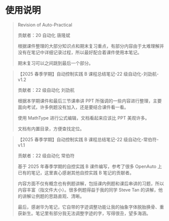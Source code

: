 # 使用说明

> Revision of Auto-Practical
>
> 贡献者：20 自动化 唐隆斌
>
> 根据课件整理的大部分知识点和期末复习重点，有部分内容由于太难理解并没有在笔记中详细记录过程，所以最好配合着课件使用本笔记。
>
> 期末复习可以之间跳到最后一个部分。

> 【2025 春季学期】自动控制实践 B 课程总结笔记-22 级自动化-刘劭航-v1.2
>
> 贡献者：22 级自动化 刘劭航
>
> 根据本学期课件和最后三节课串讲 PPT 所强调的一些内容进行整理，主要面向考试，许多例题没有加入，还是要结合课件看一看。
>
> 使用 MathType 进行公式编辑，文档看起来应该比 PPT 美观许多。
>
> 文档有内置目录，方便查找定位。

> 【2025 春季学期】自动控制实践 B 课程总结笔记-22 级自动化-常伯符-v1.1
>
> 贡献者：22 级自动化 常伯符
>
> 基于 2025 年春季学期的自控实践 B 课件编写，参考了很多 OpenAuto 上已有的笔记，这里衷心感谢其他自控实践 B 笔记的贡献者。
>
> 内容方面不仅有概念也有例题讲解，包括课内例题和课后串讲的习题，所以内容丰富（指文件大小）。很多例题得益于我的同学 Steve Tan 的讲解，他的讲解让例题的思路直观、清晰。
>
> 最后，感谢华为笔记，它自带的字迹调整功能让我的抽象字体脱胎换骨、重获新生。笔记里有部分我无法调整字迹的字，写得很丑，望多海涵。
